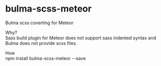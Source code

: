 # bulma-scss-meteor
Bulma scss coverting for Meteor

Why?<br />
Sass build plugin for Meteor does not support sass indented syntax and Bulma does not provide scss files.

How<br />
npm install bulma-scss-meteor --save


